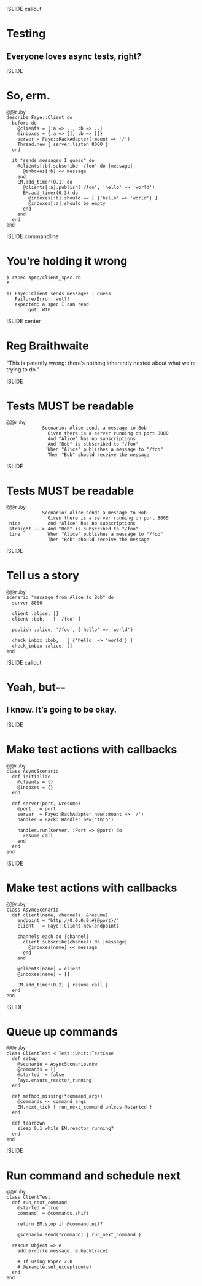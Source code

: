 !SLIDE callout
# Testing
## Everyone loves async tests, right?


!SLIDE
# So, erm.

    @@@ruby
    describe Faye::Client do
      before do
        @clients = {:a => .., :b => ..}
        @inboxes = {:a => [], :b => []}
        server = Faye::RackAdapter(:mount => '/')
        Thread.new { server.listen 8000 }
      end
      
      it "sends messages I guess" do
        @clients[:b].subscribe '/foo' do |message|
          @inboxes[:b] << message
        end
        EM.add_timer(0.1) do
          @clients[:a].publish('/foo', 'hello' => 'world')
          EM.add_timer(0.3) do
            @inboxes[:b].should == [ {'hello' => 'world'} ]
            @inboxes[:a].should be_empty
          end
        end
      end
    end


!SLIDE commandline
# You’re holding it wrong
    $ rspec spec/client_spec.rb
    F
    
    1) Faye::Client sends messages I guess
       Failure/Error: wut?!
       expected: a spec I can read
            got: WTF


!SLIDE center
# Reg Braithwaite

“This is patently wrong: there’s nothing inherently nested about what we’re trying to do.”


!SLIDE
# Tests MUST be readable

    @@@ruby
                 Scenario: Alice sends a message to Bob
                   Given there is a server running on port 8000
                   And "Alice" has no subscriptions
                   And "Bob" is subscribed to "/foo"
                   When "Alice" publishes a message to "/foo"
                   Then "Bob" should receive the message


!SLIDE
# Tests MUST be readable

    @@@ruby
                 Scenario: Alice sends a message to Bob
                   Given there is a server running on port 8000
     nice          And "Alice" has no subscriptions
     straight ---> And "Bob" is subscribed to "/foo"
     line          When "Alice" publishes a message to "/foo"
                   Then "Bob" should receive the message


!SLIDE
# Tell us a story

    @@@ruby
    scenario "message from Alice to Bob" do
      server 8000
      
      client :alice, []
      client :bob,   [ '/foo' ]
      
      publish :alice, '/foo', {'hello' => 'world'}
      
      check_inbox :bob,   [ {'hello' => 'world'} ]
      check_inbox :alice, []
    end


!SLIDE callout
# Yeah, but--
## I know. It’s going to be okay.


!SLIDE
# Make test actions with callbacks

    @@@ruby
    class AsyncScenario
      def initialize
        @clients = {}
        @inboxes = {}
      end
      
      def server(port, &resume)
        @port   = port
        server  = Faye::RackAdapter.new(:mount => '/')
        handler = Rack::Handler.new('thin')
        
        handler.run(server, :Port => @port) do
          resume.call
        end
      end
    end


!SLIDE
# Make test actions with callbacks

    @@@ruby
    class AsyncScenario
      def client(name, channels, &resume)
        endpoint = "http://0.0.0.0:#{@port}/"
        client   = Faye::Client.new(endpoint)
        
        channels.each do |channel|
          client.subscribe(channel) do |message|
            @inboxes[name] << message
          end
        end
        
        @clients[name] = client
        @inboxes[name] = []
        
        EM.add_timer(0.2) { resume.call }
      end
    end


!SLIDE
# Queue up commands

    @@@ruby
    class ClientTest < Test::Unit::TestCase
      def setup
        @scenario = AsyncScenario.new
        @commands = []
        @started  = false
        Faye.ensure_reactor_running!
      end
      
      def method_missing(*command_args)
        @commands << command_args
        EM.next_tick { run_next_command unless @started }
      end
      
      def teardown
        sleep 0.1 while EM.reactor_running?
      end
    end


!SLIDE
# Run command and schedule next

    @@@ruby
    class ClientTest
      def run_next_command
        @started = true
        command  = @commands.shift
        
        return EM.stop if @command.nil?
        
        @scenario.send(*command) { run_next_command }
        
      rescue Object => e
        add_error(e.message, e.backtrace)
        
        # If using RSpec 2.0
        # @example.set_exception(e)
      end
    end
